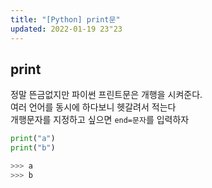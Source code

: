 ```yaml
---
title: "[Python] print문"
updated: 2022-01-19 23"23
---
```


## print

정말 뜬금없지만 파이썬 프린트문은 개행을 시켜준다.<br/>
여러 언어를 동시에 하다보니 헷갈려서 적는다<br/>
개행문자를 지정하고 싶으면 `end=문자`를 입력하자<br/>

```python
print("a")
print("b")

>>> a
>>> b
```
